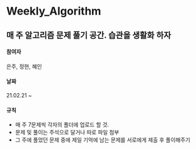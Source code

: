 # Weekly_Algorithm
매 주 알고리즘 문제 풀기 공간. 습관을 생활화 하자 
------

#### 참여자 
은주, 정현, 혜인

#### 날짜 
21.02.21 ~

#### 규칙
- 매 주 7문제씩 각자의 폴더에 업로드 할 것.
- 문제 및 풀이는 주석으로 달거나 따로 파일 첨부 
- 그 주에 풀었던 문제 중에 제일 기억에 남는 문제를 서로에게 제출 후 풀이해주기 
